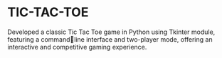 # TIC-TAC-TOE

Developed a classic Tic Tac Toe game in Python using Tkinter module, featuring a commandline interface and two-player mode, offering an interactive and competitive gaming experience.
